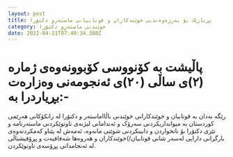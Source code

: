 ```yaml
---
layout: post
title: بڕیارێك بۆ به‌رژه‌وه‌ندیی خوێندکاران و قوتابیانى ماسته‌رو دكتۆرا
category: خوێندنی ماسته‌رو دكتۆرا
date: 2022-04-21T07:40:34.380Z
---
```

# پاڵیشت بە کۆنووسی کۆبوونەوەی ژمارە (٢)ی‏ ساڵی (٢٠)ی‏ ئەنجومەنی وەزارەت  بڕیاردرا بە:-

رێگە نەدان بە قوتابیان و خوێندکارانی خوێندنی باڵااماستەر و دکتۆرا لە زانکۆکانی هەرێمی کوردستان بە میوانداریکردنی سەرۆک و
ئەندامانی لیژنەی تاوتوێکردنی ماستەرنامە و تێزی دکتۆرا بۆ نانخواردن و دابینکردنی شوێنی مانەوە، ئەمەش لە پێناو کەمکردنەوەی
بارگرانی دارایی لەسەر شانی قوتابیان/)خوێندکاران و هەروەها شەفافیەت و پڕۆفیشناڵی لە ئەنجامدانی پڕۆسەی تاوتوێکردن.